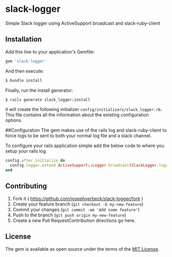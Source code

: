 # slack-logger
Simple Slack logger using ActiveSupport broadcast and slack-ruby-client

## Installation
Add this line to your application's Gemfile:

```ruby
gem 'slack-logger'
```

And then execute:
```bash
$ bundle install
```

Finally, run the install generator:
```bash
$ rails generate slack_logger:install
```

it will create the following initializer `config/initializers/slack_logger.rb`. 
This file contains all the information about the existing configuration options.

##Configuration
The gem makes use of the rails log and slack-ruby-client to force logs to be sent to both your normal log
file and a slack channel.

To configure your rails application simple add the below code to where you setup your rails log

```ruby
config.after_initialize do
  config.logger.extend ActiveSupport::Logger.broadcast(SlackLogger.logger)
end
```


## Contributing
1. Fork it ( https://github.com/josephverbeck/slack-logger/fork )
2. Create your feature branch (`git checkout -b my-new-feature`)
3. Commit your changes (`git commit -am 'Add some feature'`)
4. Push to the branch (`git push origin my-new-feature`)
5. Create a new Pull RequestContribution directions go here.

## License
The gem is available as open source under the terms of the [MIT License](http://opensource.org/licenses/MIT).
